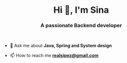 <h1 align="center">Hi 👋, I'm Sina</h1>


<h3 align="center">A passionate Backend developer</h3><br />

- 💬 Ask me about **Java, Spring and System design**

- 📫 How to reach me **realsipez@gmail.com**
